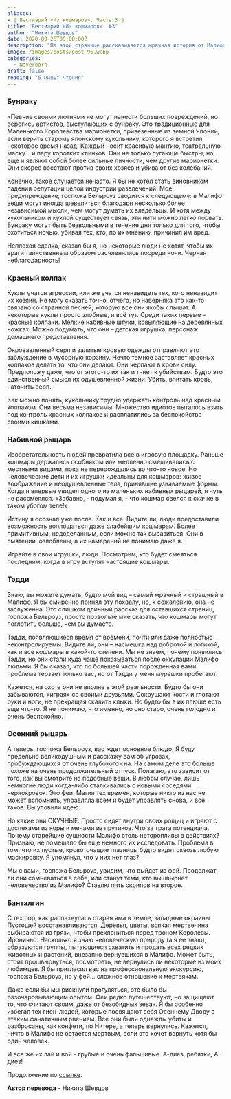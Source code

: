 ```yaml
---
aliases: 
- ⟪ Бестиарий «Из кошмаров». Часть 3 ⟫
title: "Бестиарий «Из кошмаров». №3"
author: "Никита Шевцов"
date: 2020-09-25T09:00:00Z
description: "На этой странице рассказывается мрачная история от Малифо о непредсказуемой природе ночных кошмаров и загадочном появлении существ Тедди. Эти существа, которые кажутся насмешкой над добром и логикой, становятся все более частыми и неуправляемыми, что приводит к изнурительной охоте и голоду старому, очень голодному и очень беспокойному."
image: /images/posts/post-96.webp
categories:
  - Neverborn
draft: false
reading: "5 минут чтения"
---
```


### Бунраку

«Певчие своими лютнями не могут нанести больших повреждений, но берегись артистов, выступающих с бунраку. Это традиционные для Маленького Королевства марионетки, привезенные из земной Японии, если верить старому японскому кукольнику, которого я встретил некоторое время назад. Каждый носит красивую мантию, театральную маску… и пару коротких клинков. Они не только пугающе быстры, но еще и являют собой более сильные личности, чем другие марионетки. Они скорее восстают против своих хозяев и убивают без колебаний.

Конечно, такое случается нечасто. Я бы не хотел стать виновником падения репутации целой индустрии развлечений! Мое предупреждение, госпожа Бельроуз сводится к следующему: в Малифо вещи могут иногда шевелиться благодаря несколько более независимой мысли, чем могут думать их владельцы. И хотя между кукольником и куклой существует связь, эти нити можно легко порвать. Бунраку могут быть безвольными в течение дня только для того, чтобы охотиться ночью, убивая тех, кто, по их мнению, причинил им вред.

Неплохая сделка, сказал бы я, но некоторые люди не хотят, чтобы их враги таинственным образом расчленялись посреди ночи. Черная неблагодарность!

### Красный колпак

Куклы учатся агрессии, или же учатся ненавидеть тех, кого ненавидит их хозяин. Не могу сказать точно, отчего, но наверняка это как-то связано со странной песней, которую все они якобы слышат. А некоторые куклы просто злобные, и всё тут. Среди таких первые – красные колпаки. Мелкие набивные штуки, ковыляющие на деревянных ножках. Можно подумать, что они – детская игрушка, персонаж домашнего представления.

Окровавленный серп и залитые кровью одежды отправляют это заблуждение в мусорную корзину. Нечто темное заставляет красных колпаков делать то, что они делают. Они черпают в крови силу. Предположу даже, что от этого-то их так и тянет к убийствам. Будто это единственный смысл их одушевленной жизни. Убить, впитать кровь, наточить серп.

Как можно понять, кукольнику трудно удержать контроль над красным колпаком. Они весьма независимы. Множество идиотов пыталось взять под контроль красных колпаков и расплатились за беспокойство своими кишками.

### Набивной рыцарь

Изобретательность людей превратила все в игровую площадку. Раньше кошмары держались особняком или медленно смешивались с местными видами, пока не перерождались во что-то новое. Но человеческие дети и их игрушки идеальны для кошмаров: живое воображение и неодушевленные тела, принявшие узнаваемые формы. Когда я впервые увидел одного из маленьких набивных рыцарей, я чуть не рассмеялся. «Забавно, - подумал я, - что кошмар свелся к скачке в таком убогом теле!»

Истину я осознал уже после. Как и все. Видите ли, люди предоставили возможность воплощаться даже слабейшим кошмарам. Более примитивным, недоделанным, если можно так выразиться. Они в смятении, озлоблены, а их намерений не понимаю даже я.

Играйте в свои игрушки, люди. Посмотрим, кто будет смеяться последним, когда в игру вступят настоящие кошмары.

### Тэдди

Знаю, вы можете думать, будто мой вид – самый мрачный и страшный в Малифо. Я бы смиренно принял эту похвалу, но, к сожалению, она не заслуженна. Это слишком длинный рассказ для оставшихся страниц, госпожа Бельроуз, просто позвольте мне сказать, что кошмары могут поглотить больше, чем вы думаете.

Тэдди, появляющиеся время от времени, почти или даже полностью неконтролируемы. Видите ли, они – насмешка над добротой и логикой, как и все кошмары в какой-то степени. Мы не знаем, почему появились Тэдди, но они стали куда чаще показываться после оккупации Малифо людьми. Я бы сказал, что по большей части порожденная вами проблема терзает только вас, но от Тэдди у меня мурашки пробегают.

Кажется, на охоте они не вполне в этой реальности. Будто бы они забываются, «играя» со своими друзьями. Сокрушают кости и глотают руки и ноги, не прекращая скалить клыки. Но будто бы в их плюше есть еще что-то. Я не понимаю, что именно, но оно старо, очень голодно и очень беспокойно.

### Осенний рыцарь

А теперь, госпожа Бельроуз, вас ждет основное блюдо. Я буду предельно великодушным и расскажу вам об угрозах, пробуждающихся от очень глубокого сна. На самом деле это больше похоже на очень продолжительный отпуск. Полагаю, это зависит от того, как вы смотрите на подобные вещи. В любом случае, лишь немногие люди когда-либо сталкивались с новыми соседями чернокровок. Это феи. Магия тех времен, которые никто из нас не может вспомнить, управляла всем и будет управлять снова, и всё такое. Вы уловили идею.

Но какие они СКУЧНЫЕ. Просто сидят внутри своих рощиц и играют с доспехами из коры и мечами из прутиков. Что за трата потенциала. Почему старейшие сущности Малифо столь неторопливы в действиях? Признаю, не помешало бы еще немного их исследовать. Проблема в том, что их пустые, кровоточащие глазницы будто видят сквозь любую маскировку. Я упомянул, что у них нет глаз?

Мы с вами, госпожа Бельроуз, увидим, что выйдет из фей. Продолжат ли они сомневаться в себе, или станут теми, кто вышвырнет человечество из Малифо? Ставлю пять скрипов на второе.

### Банталгин

С тех пор, как распахнулась старая яма в земле, западные окраины Пустошей восстанавливаются. Деревья, цветы, всякая мертвечина выбираются из грязи, чтобы преклониться перед троном Королевы. Иронично. Насколько я знаю человеческую природу (а я ее знаю), образуются группы, пытающиеся схватить и продать всех редких животных и растений, внезапно вернувшихся в Малифо. Может быть, стоит прошвырнуться, посмотреть, не вернулись ли некоторые из моих любимцев. Я бы пригласил вас на профессиональную экскурсию, госпожа Бельроуз, но у фей… сложное отношение к мертвякам.

Даже если бы мы рискнули прогуляться, это было бы разочаровывающим опытом. Феи редко путешествуют, но защищают то, что считают своим, даже от безобидных зевак. Я бы особенно избегал тех гиен-людей, которые посвящают себя Осеннему Двору с этаким фанатичным рвением. Все они были однажды убиты и разбросаны, как конфети, по Нитере, а теперь вернулись. Кажется, ничто в Малифо не остается мертвым, если это хочет вернуть хотя бы один человек.

И все же их лай и вой - грубые и очень фальшивые. А-диез, ребятки, А-диез!


Продолжение по [ссылке](http://malifaux.ru/posts/post-99).


**Автор перевода** - Никита Шевцов

